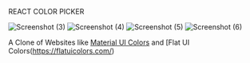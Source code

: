 REACT COLOR PICKER 

![Screenshot (3)](https://user-images.githubusercontent.com/98833695/218175917-22464584-5a32-4186-81dd-8cee341c0746.png)
![Screenshot (4)](https://user-images.githubusercontent.com/98833695/218176709-2f8cf7dc-c5da-412b-9e11-da22e72ae26f.png)
![Screenshot (5)](https://user-images.githubusercontent.com/98833695/218176221-a6dedcde-0041-4616-9701-8871454d47dd.png)
![Screenshot (6)](https://user-images.githubusercontent.com/98833695/218176279-1a961760-ffba-4de6-b186-cdac8cdd3611.png)

A Clone of Websites like [Material UI Colors](http://materialuicolors.co/?utm_source=launchers) and [Flat UI Colors(https://flatuicolors.com/)

